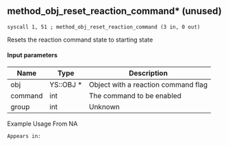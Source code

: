 ## method_obj_reset_reaction_command* (unused)

`syscall 1, 51 ; method_obj_reset_reaction_command (3 in, 0 out)`

Resets the reaction command state to starting state

#### Input parameters
| Name | Type | Description
|------|------|------------
| obj   | YS::OBJ *   | Object with a reaction command flag
| command   | int   | The command to be enabled
| group   | int   | Unknown


Example Usage From NA






	Appears in:



